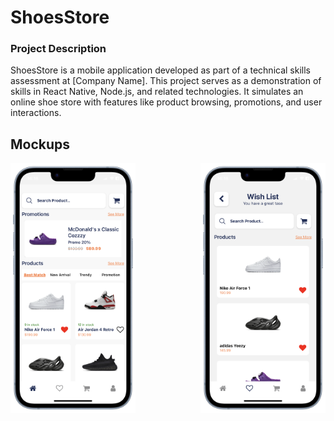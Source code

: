 # ShoesStore

### Project Description

ShoesStore is a mobile application developed as part of a technical skills assessment at [Company Name]. This project serves as a demonstration of skills in React Native, Node.js, and related technologies. It simulates an online shoe store with features like product browsing, promotions, and user interactions.

## Mockups

<div style="display: flex; justify-content: space-between; align-items: center;">
<img src="./assets/mockup/home.png" alt="mockup" width="200"/>
<img src="./assets/mockup/homeprofil.png" alt="mockup" width="200"/>
<!-- ![Mockup 1](./assets/mockup/home.png) 

![Mockup 2](./assets/mockup/homeprofil.png) -->

</div>

### Video Demonstration

A video demonstration of the ShoesStore application is available at [https://drive.google.com/drive/folders/1pGGePzmOqajJenb_0d3W07W36HCoSC2I?usp=drive_link].

### Code Documentation

it will be avilable in few ours.
Explore the code documentation to understand the project structure, components, and functionalities. The documentation can be found [here](Link to your documentation).

Feel free to reach out if you have any questions or need further clarification.

## Table of Contents

- [Installation](#installation)
- [Usage](#usage)
- [Configuration](#configuration)
- [License](#license)
- [Contact Information](#contact-information)

## Installation

### Prerequisites:

#### 1. Node.js: https://nodejs.org/

#### 2. Expo CLI:

```bash
npm install -g expo-cli
```

#### 3. Expo Go App (If you running in real device): Install Expo Go on iOS/Android.

### Setting Up the React Native App:

```bash
#Clone the repo
git clone https://github.com/Alaeddine-Nasri/ShoesStore
# Navigate to the app repo
cd ShoesStore
# Install dependencies
npm install
# Start the application
expo start
```

### Run on Emulator or Device:

#### - For emulator, press 'e' in the terminal.

#### - For Expo Go app, scan the QR code with your device's camera.

### Setting Up the Node.js Server (Assuming Express is used):

```bash
# Navigate to the API directory
cd API
# Install dependencies
npm install
# Start the Node.js server
node server.js
```

### Additional Notes:

#### Update API URLs in the app to make sure it connects to the Node.js server.

#### Hosting on my local with ngrok:

#### Add a remote to your local repository and push your code.

## Usage

### 1. Getting Started

ShoesStore is a React Native application for browsing and purchasing shoes. Before you begin, ensure you have Node.js and npm installed.

### 2. User Interface

- Home Screen: View a curated selection of shoes, including promotional items.
**Screenshot:**
<div style="display: flex; justify-content: space-between; align-items: center;">

![Mockup 1](./assets/mockup/home.png)

![Mockup 2](./assets/mockup/des.png)

</div>
- Search Functionality: Easily search for specific products using the search bar.
- Filter Products: Use filters like "Best Match," "New Arrival," "Trendy," and "Promotion" to refine your search.
- Product Details: Tap on a product to view detailed information, including images, description, and pricing.
- Shopping Cart: Add products to your shopping cart for easy checkout.
  <div style="display: flex; justify-content: space-between; align-items: center;">

![Mockup 1](./assets/mockup/panel.png)

![Mockup 2](./assets/mockup/panelf.png)

![Mockup 2](./assets/mockup/payment.png)

</div>
- Profile page: is a user interface where users can view and manage their profile information, order history, and other relevant details.
<div style="display: flex; justify-content: space-between; align-items: center;width:300px;>

![Mockup 1](./assets/mockup/homefavorites.png)

</div>

## Configuration

If you want to explore the ShoesStore application without setting up the database locally, you can always check the deployed version. The application is continuously deployed, and you can access it by visiting the following link:

- [ShoesStore Deployed Version](https://c6e2-46-193-1-137.ngrok-free.app/api)

I'll keep this link updated, so feel free to check back for the latest version of the application.

Note: The deployed version may have limited functionality compared to the local version with a configured database. For a complete experience, consider setting up the database as mentioned in the [Database Setup](#database-setup-mysql) section

1. **Environment Variables:**

- **REACT_APP_API_BASE_URL:**

  The base URL for the API. If you are deploying your server with ngrok or any other service, update this variable with the correct API URL in the **src/api/productAPI**.

  ```bash
  BASE_URL="https://c6e2-46-193-1-137.ngrok-free.app/api"
     REACT_APP_API_KEY=your_api_key
  ```

2. **Dependencies:**

   - Before running the application, make sure to install the following dependencies:

2.1 **Axios:**

```bash
npm install axios
```

2.2 **React Navigation:**

```bash
npm install @react-navigation/native
```

2.3 **FontAwesome Icons:**

```bash
npm install @fortawesome/fontawesome-svg-core
npm install @fortawesome/react-native-fontawesome
npm install @fortawesome/free-solid-svg-icons
```

Or you can directly download all the dependncies like mentioned before

```bash
npm install
```

3. **Database Setup (MySQL):**

MySQL database, follow these steps to set up and configure the database:

- **Create Database:**

  ```sql
  CREATE DATABASE shoesstore;
  ```

- **Create Tables:**

  Run the following SQL script to create the necessary tables for your application:

  ```sql
  CREATE TABLE users (
    id INT PRIMARY KEY AUTO_INCREMENT,
    name VARCHAR(255) NOT NULL,
    email VARCHAR(255) NOT NULL,
    phoneNumber VARCHAR(15) NOT NULL,
    deliveryAddress TEXT NOT NULL,
    photo VARCHAR(255),
  );

  CREATE TABLE products (
    id INT PRIMARY KEY AUTO_INCREMENT,
    images JSON NOT NULL,
    name VARCHAR(255) NOT NULL,
    description TEXT NOT NULL,
    price DECIMAL(10, 2) NOT NULL,
    colors JSON NOT NULL,
    stock INT NOT NULL,
    promotion BOOLEAN NOT NULL,
    newPrice DECIMAL(10, 2),
    bestMatch BOOLEAN NOT NULL,
    newArrival BOOLEAN NOT NULL,
    trendy BOOLEAN NOT NULL,
  );

  CREATE TABLE user_products (
    userId INT,
    productId INT,
    type ENUM('cart', 'boughtItems', 'favoriteItems') NOT NULL,
    FOREIGN KEY (userId) REFERENCES users(id),
    FOREIGN KEY (productId) REFERENCES products(id),
    PRIMARY KEY (userId, productId, type)
  );
  ```

- **Configure Connection:**

  Update your server configuration or environment variables to include the MySQL database connection details:

  ```bash
  DB_HOST=<your_mysql_host>
  DB_USER=<your_mysql_user>
  DB_PASSWORD=<your_mysql_password>
  DB_DATABASE=shoesstore
  ```

Make sure to replace `<your_mysql_host>`, `<your_mysql_user>`, and `<your_mysql_password>` with your actual MySQL server details.

These steps should help you set up and configure your MySQL database for the ShoesStore application. Adjust the SQL scripts and configurations based on your specific requirements.

## License

This project is a personal project created for a technical test at TheBradery. It is not licensed for distribution or commercial use. All rights reserved to the project creator.

For any inquiries or usage permissions, please contact [NASRI Ala Eddine] at [ia_nasri@esi.dz].

## Contact Information
